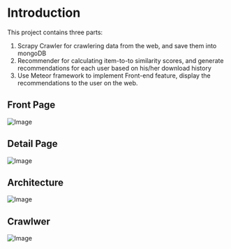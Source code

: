 # Introduction
This project contains three parts:

1. Scrapy Crawler for crawlering data from the web, and save them into mongoDB
2. Recommender for calculating item-to-to similarity scores, and generate recommendations for each user based on his/her  download history
3. Use Meteor framework to implement Front-end feature, display the recommendations to the user on the web.

## Front Page
![Image](https://github.com/brucexiejiaming/App_store/blob/master/appStore_main_page.png?raw=true)

## Detail Page
![Image](https://github.com/brucexiejiaming/App_store/blob/master/app_description_page.png?raw=true)

## Architecture
![Image](https://github.com/brucexiejiaming/App_store/blob/master/architecture.jpg?raw=true)

## Crawlwer
![Image](https://github.com/brucexiejiaming/App_store/blob/master/crawler.png?raw=true)